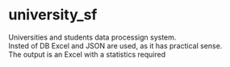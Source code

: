 # university_sf
Universities and students data processign system.<br>
Insted of DB Excel and JSON are used, as it has practical sense.<br>
The output is an Excel with a statistics required<br>
